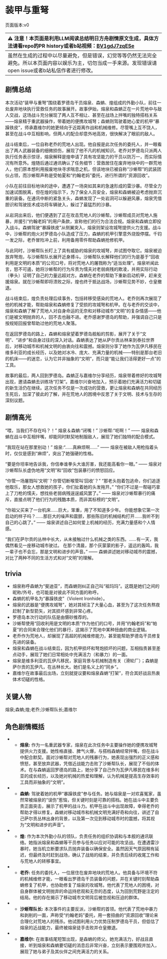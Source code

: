 # 装甲与重弩
页面版本:v0
 

| :warning: 注意！本页面是利用LLM阅读总结明日方舟剧情原文生成，具体方法请看repo的PR history或者b站视频：[BV1gdJ7zqESe](https://www.bilibili.com/video/BV1gdJ7zqESe/)         |
|:----------------------------|
| 虽然在生成的过程中以尽量避免，但是错误，幻觉等等仍然无法完全避免。所以本页面内容以娱乐为主，切勿当成一手来源。发现错误请open issue或者b站私信作者进行修改。|



## 剧情总结
本次活动“装甲与重弩”围绕着罗德岛干员熔泉、森蚺、煌组成的外勤小队，前往一处废弃地块执行营救任务的故事展开。故事伊始，熔泉和森蚺正在一片荒地中与敌人交战，这场战斗充分展现了两人互不相让、甚至在战场上拌嘴的独特搭档关系——熔泉精于重武器操作，带着她的便携攻城弩；森蚺则驾驶着她心爱的机甲“暴躁铁皮”，师承嘉维尔的她更倾向于近距离作战和机械维修。尽管嘴上互不饶人，甚至在战斗中互相影响，但两人的配合却意外地高效，很快解决了眼前的敌人。

战斗结束后，一位自称老乔的荒地人出现。他自报是此次任务的委托人，并一眼看出了两人武器装备的细微损伤，展现了他不凡的机械知识。老乔对罗德岛只派两人执行任务表示惊讶，熔泉解释是煌申请了具有攻坚能力的干员以防万一，而实际情况有所意外。煌随后通过通讯确认了任务细节：营救居住在废弃地块中的一群荒地人，他们原本想利用报废地块寻求喘息之机，但该地块已被自称“沙蜥帮”的武装团伙占领，而沙蜥帮声称是受帕夏和“约翰老妈”委托，进行所谓的“资源回收”。

小队在前往目标地块的途中，遭遇了一场突如其来的急速形成的雷沙暴。尽管全力加速试图脱离，但在煌的指示下，为了保全人员安全，熔泉和森蚺被迫考虑抛弃沉重的装备。在通讯中断的紧急关头，森蚺发现了一处岩洞可以躲避风暴，熔泉凭借胆识和驾驶技术成功将车辆驶入，躲过了最猛烈的沙暴。

从岩洞出来后，他们便遇到了正在攻击荒地人的沙蜥帮。沙蜥帮成员对荒地人施暴，并援引“约翰老妈”的用户条款，宣称他们的行为合法合规。熔泉和森蚺立即投入战斗。森蚺驾驶“暴躁铁皮”从侧翼突入，熔泉则架设攻城弩提供火力支援。战斗中，沙蜥帮的炮火对罗德岛小队造成了压力，森蚺的机甲引擎意外烧毁停摆。千钧一发之际，老乔冒险冲上前，利用备用零件帮助森蚺抢修机甲。

与此同时，沙蜥帮队长盯上了具有威胁的熔泉的攻城弩，并试图夺取它。熔泉被迫放弃弩炮，与沙蜥帮队长展开近身搏斗。沙蜥帮队长解释他们的行为是基于“回收利用是文明的本质”的公司口号，将对荒地人的屠戮称为“适当处理”。熔泉听闻此言，怒不可遏，她将沙蜥帮的行为斥责为懦夫对老弱病残的欺凌，并用实际行动（拳头）证明了自己的力量远超对方。森蚺在老乔的帮助下重新启动机甲，赶来支援熔泉。就在沙蜥帮即将溃败之际，煌也终于抵达战场，沙蜥帮见势不妙，仓皇撤退。

战斗结束后，煌负责处理后续事务，包括转移受感染的荒地人。老乔则再次展现了他的机械才能，帮助熔泉和森蚺修复了受损的攻城弩和机甲。在与老乔的交谈中，熔泉和森蚺了解了荒地人对自身命运的无奈和对移动城市“文明”的复杂情感——他们是被文明抛弃的人，回不去也融不进。老乔感谢罗德岛的帮助，并强调自己只是按规矩回报曾帮助过他的荒地人聚落。

在返回罗德岛的路上，森蚺和熔泉望着罗德岛舰船的剪影，展开了关于“文明”、“进步”和自身过往的深入对话。森蚺表达了她从萨尔贡丛林来到泰拉世界后，对移动城市和机械文明的由衷向往和震撼。熔泉则分享了她作为瓦伊凡移民在维多利亚的成长经历，以及她对冰冷、庞大、充满力量的机械——特别是那台老旧的机床——的迷恋，认为它并非抽象的“文明”，而只是“能让我们活得更好一点”的工具。

故事的最后，两人回到罗德岛。森蚺正与嘉维尔分享经历，熔泉带着修好的攻城弩出现，邀请森蚺去训练场“打架”。嘉维尔兴奋地加入，预示着她们充满活力和切磋的新生活仍在继续。这次任务不仅是一次成功的营救，更让熔泉和森蚺在共同经历生死后，加深了彼此的了解，并在荒地人的困境中反思了关于文明、技术与生存的深刻议题。
## 剧情高光
“喂，当我们不存在吗？！”
熔泉＆森蚺:“闭嘴！”
沙蜥帮:“呃啊！”
—— 熔泉和森蚺在战斗中互相拌嘴，却能同时默契地制服敌人，展现了她们独特的配合模式。

“我现在站在那里别动！”
熔泉:“......真麻烦啊......”
—— 熔泉在被敌人用枪指着头时，仅仅是感到“麻烦”，突出了她强硬的性格。

“要是你坦率地告诉我，你信奉谁拳头大谁厉害，我还能高看你一眼。”
—— 熔泉对沙蜥帮队长虚伪地用“文明”和“回收”包装暴行的愤怒回应。

“你管一场屠戮叫‘文明’？你管切断喉管叫‘回收’？”
“那老头抱着包逃命，你们追逐他取乐，那女人想救她的孩子，你们扯着她的头发拖开。”
“你们不过是一帮碰巧拿上了刀枪的懦夫，想找些老弱病残逞逞威风罢了。”
—— 熔泉对沙蜥帮暴行的痛斥，直接点明了他们行为的残酷本质，而非其标榜的“文明”。

“你祖父买来了一台机床......巨大，笨重，用了不知道多少年。 你能想象它第一次启动的样子吗？......那巨大的噪声和震颤，那些陈旧的机械结构打开......我听不到自己的心跳了。”
—— 熔泉讲述自己如何爱上机械的经历，充满力量感和个人情感。

“我们在萨尔贡的丛林中长大，从未接触过什么机械之类的东西。......有一天，我偶然看见一座移动城市驶过。 在那个清晨，那个灰蒙蒙的影子，遥远的轰鸣，我一辈子也不会忘，那是文明和进步的声音。”
—— 森蚺讲述她对移动城市的震撼，对比了两种不同的生活方式和对“文明”的理解。
## trivia
*   熔泉称呼森蚺为“斐迪亚”，而森蚺则纠正自己叫“祖玛玛”。这既是她们之间的昵称/外号，也可能是对彼此不同方面的称呼。
*   森蚺的机甲名为“暴躁铁皮”（Violent Ironhide）。
*   熔泉的武器是“便携攻城弩”，她对其倾注了大量心血，甚至为了这次任务熬夜赶制了新型箭矢，对其损坏感到非常心疼。
*   罗德岛本次行动的队伍是由慑砂推荐的。
*   沙蜥帮使用“回收利用是文明的本质”作为他们的口号，并用“约翰老妈”和“帕夏”的合同来合理化他们的暴行，这揭示了荒地中某种扭曲的商业逻辑。
*   老乔作为荒地人，却展现了高超的机械维修能力，甚至能帮助罗德岛干员修复先进的装备。
*   熔泉和森蚺在战斗结束后，因为机甲损坏和弩炮损坏的问题，互相指责甚至差点动手，展现了她们日常相处中充满活力（和暴力）的一面。
*   熔泉是维多利亚的瓦伊凡移民，家庭背景与机械制造有关（滑轮厂）；森蚺是萨尔贡的瓦伊凡，在丛林长大。她们是名义上的“同乡”。
*   嘉维尔在故事最后出场，立刻就提议要和熔泉森蚺“打架”，符合其好战且热衷体术切磋的性格。
## 关键人物
熔泉;森蚺;煌;老乔;沙蜥帮队长;嘉维尔
## 角色剧情概括
-   *   **熔泉:** 作为一名重武器专家，熔泉在此次任务中主要操作她的便携攻城弩提供火力支援。她性格直接、脾气火爆，与搭档森蚺经常拌嘴，但在战斗中配合默契。面对沙蜥帮对荒地人的残暴行为，她表现出强烈的正义感和愤怒，甚至放弃武器，凭借近战能力击败了沙蜥帮队长，展现了不俗的体术。在与森蚺返回罗德岛的路上，她分享了自己作为瓦伊凡移民在维多利亚的成长经历，以及她对机械的热爱和理解，认为机械是提高生存效率的工具而非抽象的“文明”。
-   *   **森蚺:** 驾驶着她的机甲“暴躁铁皮”参与任务。她与熔泉是一对欢喜冤家，虽然常被熔泉的“误伤”惹恼，但关键时刻是可靠的搭档。她在战斗中主要负责正面突击，展示了机甲的战斗力。机甲在战斗中出现故障，幸得老乔的帮助才得以修复。森蚺对移动城市和机械文明充满好奇和向往，讲述了自己萨尔贡丛林出身的背景，以及第一次见到移动城市时的震撼，将其视为“文明和进步的声音”。
-   *   **煌:** 作为本次外勤小队的领队，负责任务的组织协调和与本舰的通讯联络。她指派熔泉和森蚺等干员参与任务以应对可能的攻坚战。在遭遇雷沙暴时，她当机立断要求队员抛弃装备以确保安全。虽然因天气原因稍有延迟，但最终及时赶到战场，确认了战局的结束，并负责后续的收尾工作和与荒地人的转移事宜。
-   *   **老乔:** 任务的委托人，一位居住在废弃地块的荒地人。他具备与环境不符的机械维修才能，一眼看出罗德岛干员装备的问题，并在关键时刻帮助森蚺修复了机甲，也协助修复了熔泉的攻城弩。他代表了荒地人的困境，对自身群体被文明抛弃的命运持悲观和无奈的态度，认为回到荒野是注定的结局。他的存在揭示了移动城市文明背后被忽视和压迫的群体。
-   *   **沙蜥帮队长:** 本次事件的主要反派，沙蜥帮的首领。他代表了荒地中暴力和剥削的一面，声称受“约翰老妈”委托，用一套扭曲的“资源回收”理论来合理化对荒地人的残杀。他试图利用火力优势压制罗德岛干员，但低估了熔泉的近战能力，最终被熔泉徒手击败并仓皇撤退。
-   *   **嘉维尔:** 在故事结尾短暂出现，是森蚺的师父。她充满活力，好战且直接，听到熔泉和森蚺要切磋的消息后非常兴奋，立刻表示要围观并加入，展现了她与弟子及其伙伴之间充满活力的关系。